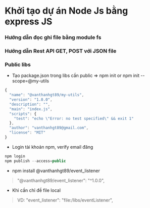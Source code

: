 # Khởi tạo dự án Node Js bằng express JS
### Hướng dẫn đọc ghi file bằng module fs
### Hướng dẫn Rest API GET, POST với JSON file 
### Public libs 
* Tạo package.json trong libs cần public => npm init or npm init --scope=@my-utils   
```js
{
  "name": "@vanthanhgt89/my-utils",
  "version": "1.0.0",
  "description": "",
  "main": "index.js",
  "scripts": {
    "test": "echo \"Error: no test specified\" && exit 1"
  },
  "author": "vanthanhgt89@gmail.com",
  "license": "MIT"
}
```
* Login tài khoản npm, verify email đăng 
```js
npm login
npm publish --access=public
```

* npm install @vanthanhgt89/event_listener
> "@vanthanhgt89/event_listener": "^1.0.0",

* Khi cần chỉ đề file local
>   VD: "event_listener": "file:/libs/eventListener",
